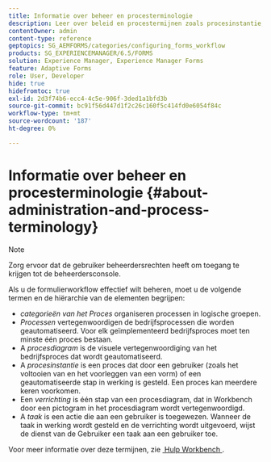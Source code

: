 ```yaml
---
title: Informatie over beheer en procesterminologie
description: Leer over beleid en procestermijnen zoals procesinstantie, procesdiagram en verrichting.
contentOwner: admin
content-type: reference
geptopics: SG_AEMFORMS/categories/configuring_forms_workflow
products: SG_EXPERIENCEMANAGER/6.5/FORMS
solution: Experience Manager, Experience Manager Forms
feature: Adaptive Forms
role: User, Developer
hide: true
hidefromtoc: true
exl-id: 2d3f74b6-ecc4-4c5e-906f-3ded1a1bfd3b
source-git-commit: bc91f56d447d1f2c26c160f5c414fd0e6054f84c
workflow-type: tm+mt
source-wordcount: '187'
ht-degree: 0%

---
```


# Informatie over beheer en procesterminologie {#about-administration-and-process-terminology}

>[!NOTE]
> 
> Zorg ervoor dat de gebruiker beheerdersrechten heeft om toegang te krijgen tot de beheerdersconsole.

Als u de formulierworkflow effectief wilt beheren, moet u de volgende termen en de hiërarchie van de elementen begrijpen:

* *categorieën van het Proces* organiseren processen in logische groepen.
* *Processen* vertegenwoordigen de bedrijfsprocessen die worden geautomatiseerd. Voor elk geïmplementeerd bedrijfsproces moet ten minste één proces bestaan.
* A *procesdiagram* is de visuele vertegenwoordiging van het bedrijfsproces dat wordt geautomatiseerd.
* A *procesinstantie* is een proces dat door een gebruiker (zoals het voltooien van en het voorleggen van een vorm) of een geautomatiseerde stap in werking is gesteld. Een proces kan meerdere keren voorkomen.
* Een *verrichting* is één stap van een procesdiagram, dat in Workbench door een pictogram in het procesdiagram wordt vertegenwoordigd.
* A *taak* is een actie die aan een gebruiker is toegewezen. Wanneer de taak in werking wordt gesteld en de verrichting wordt uitgevoerd, wijst de dienst van de Gebruiker een taak aan een gebruiker toe.

Voor meer informatie over deze termijnen, zie [&#x200B; Hulp Workbench &#x200B;](https://www.adobe.com/go/learn_aemforms_workbench_63).

